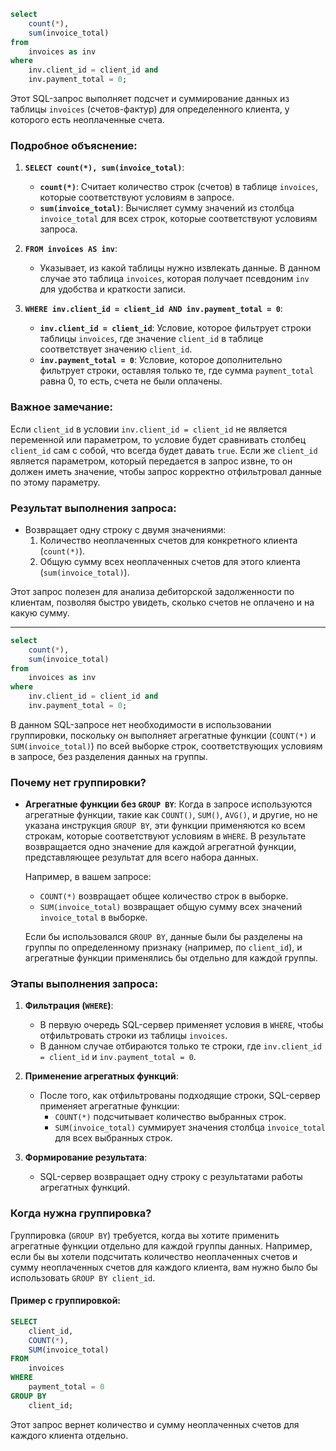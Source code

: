 ```sql
select 
	count(*), 
	sum(invoice_total) 
from 
	invoices as inv 
where 
	inv.client_id = client_id and 
	inv.payment_total = 0;
```

Этот SQL-запрос выполняет подсчет и суммирование данных из таблицы `invoices` (счетов-фактур) для определенного клиента, у которого есть неоплаченные счета.

### Подробное объяснение:

1. **`SELECT count(*), sum(invoice_total)`**:
   - **`count(*)`**: Считает количество строк (счетов) в таблице `invoices`, которые соответствуют условиям в запросе.
   - **`sum(invoice_total)`**: Вычисляет сумму значений из столбца `invoice_total` для всех строк, которые соответствуют условиям запроса.

2. **`FROM invoices AS inv`**:
   - Указывает, из какой таблицы нужно извлекать данные. В данном случае это таблица `invoices`, которая получает псевдоним `inv` для удобства и краткости записи.

3. **`WHERE inv.client_id = client_id AND inv.payment_total = 0`**:
   - **`inv.client_id = client_id`**: Условие, которое фильтрует строки таблицы `invoices`, где значение `client_id` в таблице соответствует значению `client_id`. 
   - **`inv.payment_total = 0`**: Условие, которое дополнительно фильтрует строки, оставляя только те, где сумма `payment_total` равна 0, то есть, счета не были оплачены.

### Важное замечание:
Если `client_id` в условии `inv.client_id = client_id` не является переменной или параметром, то условие будет сравнивать столбец `client_id` сам с собой, что всегда будет давать `true`. Если же `client_id` является параметром, который передается в запрос извне, то он должен иметь значение, чтобы запрос корректно отфильтровал данные по этому параметру.

### Результат выполнения запроса:
- Возвращает одну строку с двумя значениями:
  1. Количество неоплаченных счетов для конкретного клиента (`count(*)`).
  2. Общую сумму всех неоплаченных счетов для этого клиента (`sum(invoice_total)`).

Этот запрос полезен для анализа дебиторской задолженности по клиентам, позволяя быстро увидеть, сколько счетов не оплачено и на какую сумму.

---

```sql
select 
	count(*), 
	sum(invoice_total) 
from 
	invoices as inv 
where 
	inv.client_id = client_id and 
	inv.payment_total = 0;
```

В данном SQL-запросе нет необходимости в использовании группировки, поскольку он выполняет агрегатные функции (`COUNT(*)` и `SUM(invoice_total)`) по всей выборке строк, соответствующих условиям в запросе, без разделения данных на группы.

### Почему нет группировки?
- **Агрегатные функции без `GROUP BY`**: 
  Когда в запросе используются агрегатные функции, такие как `COUNT()`, `SUM()`, `AVG()`, и другие, но не указана инструкция `GROUP BY`, эти функции применяются ко всем строкам, которые соответствуют условиям в `WHERE`. В результате возвращается одно значение для каждой агрегатной функции, представляющее результат для всего набора данных.

  Например, в вашем запросе:
  - `COUNT(*)` возвращает общее количество строк в выборке.
  - `SUM(invoice_total)` возвращает общую сумму всех значений `invoice_total` в выборке.

  Если бы использовался `GROUP BY`, данные были бы разделены на группы по определенному признаку (например, по `client_id`), и агрегатные функции применялись бы отдельно для каждой группы.

### Этапы выполнения запроса:

1. **Фильтрация (`WHERE`)**:
   - В первую очередь SQL-сервер применяет условия в `WHERE`, чтобы отфильтровать строки из таблицы `invoices`. 
   - В данном случае отбираются только те строки, где `inv.client_id = client_id` и `inv.payment_total = 0`.

2. **Применение агрегатных функций**:
   - После того, как отфильтрованы подходящие строки, SQL-сервер применяет агрегатные функции:
     - `COUNT(*)` подсчитывает количество выбранных строк.
     - `SUM(invoice_total)` суммирует значения столбца `invoice_total` для всех выбранных строк.

3. **Формирование результата**:
   - SQL-сервер возвращает одну строку с результатами работы агрегатных функций.

### Когда нужна группировка?
Группировка (`GROUP BY`) требуется, когда вы хотите применить агрегатные функции отдельно для каждой группы данных. Например, если бы вы хотели подсчитать количество неоплаченных счетов и сумму неоплаченных счетов для каждого клиента, вам нужно было бы использовать `GROUP BY client_id`.

#### Пример с группировкой:
```sql
SELECT 
    client_id,
    COUNT(*),
    SUM(invoice_total)
FROM
    invoices
WHERE
    payment_total = 0
GROUP BY
    client_id;
```

Этот запрос вернет количество и сумму неоплаченных счетов для каждого клиента отдельно.
